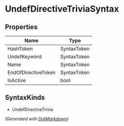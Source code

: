 # UndefDirectiveTriviaSyntax

## Properties

| Name                | Type        |
| ------------------- | ----------- |
| HashToken           | SyntaxToken |
| UndefKeyword        | SyntaxToken |
| Name                | SyntaxToken |
| EndOfDirectiveToken | SyntaxToken |
| IsActive            | bool        |

## SyntaxKinds

* UndefDirectiveTrivia

*\(Generated with [DotMarkdown](http://github.com/JosefPihrt/DotMarkdown)\)*